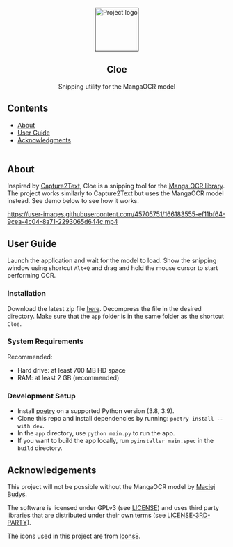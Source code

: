 <p align="center">
  <a href="" rel="noopener">
    <img width=100px height=100px src="doc/logo_doc.png" alt="Project logo">
  </a>
</p>
<h2 align="center">Cloe</h2>

<p align="center"> Snipping utility for the MangaOCR model </p>


## Contents
- [About](#about)
- [User Guide](#user_guide)
- [Acknowledgments](#acknowledgements)
</br></br>

## About <a name = "about"></a>
Inspired by [Capture2Text](http://capture2text.sourceforge.net/), Cloe is a snipping tool for the [Manga OCR library](https://pypi.org/project/manga-ocr/). The project works similarly to Capture2Text but uses the MangaOCR model instead. See demo below to see how it works.

https://user-images.githubusercontent.com/45705751/166183555-ef11bf64-9cea-4c04-8a71-2293065d644c.mp4


## User Guide  <a name="user_guide"></a>
Launch the application and wait for the model to load. Show the snipping window using shortcut `Alt+Q` and drag and hold the mouse cursor to start performing OCR.

### Installation <a name = "installation"></a>
Download the latest zip file [here](https://github.com/romeoisntworking/Cloe/releases). Decompress the file in the desired directory. Make sure that the `app` folder is in the same folder as the shortcut `Cloe`.

### System Requirements

Recommended:
- Hard drive: at least 700 MB HD space
- RAM: at least 2 GB (recommended)

### Development Setup
 - Install [poetry](https://python-poetry.org/docs/#installation) on a supported Python version (3.8, 3.9).
 - Clone this repo and install dependencies by running: `poetry install --with dev`.
 - In the `app` directory, use `python main.py` to run the app.
 - If you want to build the app locally, run `pyinstaller main.spec` in the `build` directory.


## Acknowledgements <a name = "acknowledgements"></a>
This project will not be possible without the MangaOCR model by [Maciej Budyś](https://github.com/kha-white).

The software is licensed under GPLv3 (see [LICENSE](LICENSE.md)) and uses third party libraries that are distributed under their own terms (see [LICENSE-3RD-PARTY](LICENSE-3RD-PARTY.md)).

The icons used in this project are from [Icons8](https://icons8.com).
